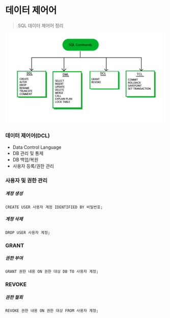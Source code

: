 # 데이터 제어어

> SQL 데이터 제어어 정리



![img](data_control_language.assets/img.jpg)

### 데이터 제어어(DCL)

- Data Control Language
- DB 관리 및 통제
- DB 백업/복원
- 사용자 등록/권한 관리



### 사용자 및 권한 관리

##### 계정 생성

```mysql
CREATE USER 사용자 계정 IDENTIFIED BY 비밀번호; 
```



##### 계정 삭제

```mysql
DROP USER 사용자 계정;
```



### GRANT

##### 권한 부여

```mysql
GRANT 권한 내용 ON 권한 대상 DB TO 사용자 계정;
```



### REVOKE

##### 권한 철회

```mysql
REVOKE 권한 내용 ON 권한 대상 FROM 사용자 계정;
```

